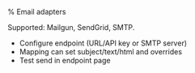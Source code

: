 % Email adapters

Supported: Mailgun, SendGrid, SMTP.

- Configure endpoint (URL/API key or SMTP server)
- Mapping can set subject/text/html and overrides
- Test send in endpoint page

